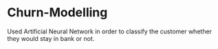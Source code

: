 # Churn-Modelling
Used Artificial Neural Network in order to classify the customer whether they would stay in bank or not.
